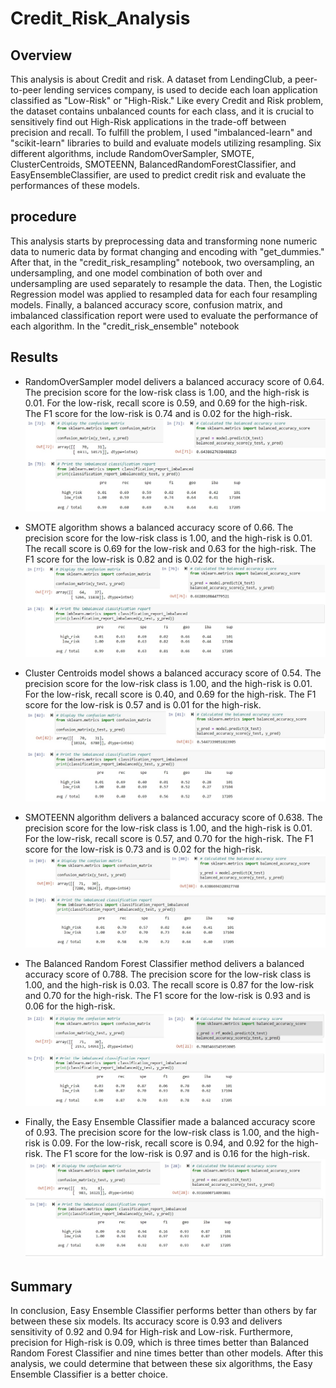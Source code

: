 # Credit_Risk_Analysis
## Overview
This analysis is about Credit and risk. A dataset from LendingClub, a peer-to-peer lending services company, is used to decide each loan application classified as "Low-Risk" or "High-Risk." Like every Credit and Risk problem, the dataset contains unbalanced counts for each class, and it is crucial to sensitively find out High-Risk applications in the trade-off between precision and recall.
To fulfill the problem, I used "imbalanced-learn" and "scikit-learn" libraries to build and evaluate models utilizing resampling. Six different algorithms, include RandomOverSampler, SMOTE, ClusterCentroids, SMOTEENN, BalancedRandomForestClassifier, and EasyEnsembleClassifier, are used to predict credit risk and evaluate the performances of these models.

## procedure
This analysis starts by preprocessing data and transforming none numeric data to numeric data by format changing and encoding with "get_dummies."
After that, in the "credit_risk_resampling" notebook, two oversampling, an undersampling, and one model combination of both over and undersampling are used separately to resample the data. Then, the Logistic Regression model was applied to resampled data for each four resampling models. Finally, a balanced accuracy score, confusion matrix, and imbalanced classification report were used to evaluate the performance of each algorithm.
In the "credit_risk_ensemble" notebook 

## Results

- RandomOverSampler model delivers a balanced accuracy score of 0.64. The precision score for the low-risk class is 1.00, and the high-risk is 0.01. For the low-risk, recall score is 0.59, and 0.69 for the high-risk. The F1 score for the low-risk is 0.74 and is 0.02 for the high-risk.
![This is an image](/oversampling_model.jpg)

- SMOTE algorithm shows a balanced accuracy score of 0.66. The precision score for the low-risk class is 1.00, and the high-risk is 0.01. The recall score is 0.69 for the low-risk and 0.63 for the high-risk. The F1 score for the low-risk is 0.82 and is 0.02 for the high-risk.
![This is an image](/smote_model.jpg)

- Cluster Centroids model shows a balanced accuracy score of 0.54. The precision score for the low-risk class is 1.00, and the high-risk is 0.01. For the low-risk, recall score is 0.40, and 0.69 for the high-risk. The F1 score for the low-risk is 0.57 and is 0.01 for the high-risk.
![This is an image](/undersampling_model.jpg)

- SMOTEENN algorithm delivers a balanced accuracy score of 0.638. The precision score for the low-risk class is 1.00, and the high-risk is 0.01. For the low-risk, recall score is 0.57, and 0.70 for the high-risk. The F1 score for the low-risk is 0.73 and is 0.02 for the high-risk.
![This is an image](/smoteenn_model.jpg)

- The Balanced Random Forest Classifier method delivers a balanced accuracy score of 0.788. The precision score for the low-risk class is 1.00, and the high-risk is 0.03. The recall score is 0.87 for the low-risk and 0.70 for the high-risk. The F1 score for the low-risk is 0.93 and is 0.06 for the high-risk.
![This is an image](/randomforest_model.jpg)

- Finally, the Easy Ensemble Classifier made a balanced accuracy score of 0.93. The precision score for the low-risk class is 1.00, and the high-risk is 0.09. For the low-risk, recall score is 0.94, and 0.92 for the high-risk. The F1 score for the low-risk is 0.97 and is 0.16 for the high-risk.
![This is an image](/eec_model.jpg)


## Summary

In conclusion, Easy Ensemble Classifier performs better than others by far between these six models. Its accuracy score is 0.93 and delivers sensitivity of 0.92 and 0.94 for High-risk and Low-risk. Furthermore, precision for High-risk is 0.09, which is three times better than Balanced Random Forest Classifier and nine times better than other models. After this analysis, we could determine that between these six algorithms, the Easy Ensemble Classifier is a better choice.
